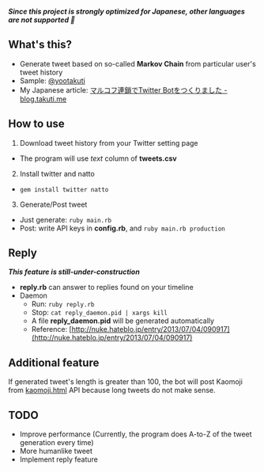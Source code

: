 ***Since this project is strongly optimized for Japanese, other languages are not supported :sushi:***

## What's this?

- Generate tweet based on so-called **Markov Chain** from particular user's tweet history
- Sample: [@yootakuti](https://twitter.com/yootakuti)
- My Japanese article: [マルコフ連鎖でTwitter Botをつくりました - blog.takuti.me](http://blog.takuti.me/twitter-bot/)

## How to use

1. Download tweet history from your Twitter setting page
  - The program will use *text* column of **tweets.csv**
2. Install twitter and natto
  - ```gem install twitter natto```
3. Generate/Post tweet
  - Just generate: `ruby main.rb`
  - Post: write API keys in **config.rb**, and `ruby main.rb production`

## Reply

***This feature is still-under-construction***

- **reply.rb** can answer to replies found on your timeline
- Daemon
  - Run: `ruby reply.rb`
  - Stop: `cat reply_daemon.pid | xargs kill`
  - A file **reply_daemon.pid** will be generated automatically
  - Reference: [http://nuke.hateblo.jp/entry/2013/07/04/090917](http://nuke.hateblo.jp/entry/2013/07/04/090917)

## Additional feature

If generated tweet's length is greater than 100, the bot will post Kaomoji from [kaomoji.html](https://github.com/tatat/kaomoji.html) API because long tweets do not make sense.

## TODO

- Improve performance (Currently, the program does A-to-Z of the tweet generation every time)
- More humanlike tweet
- Implement reply feature
